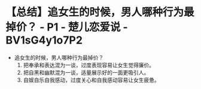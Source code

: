 # 【总结】追女生的时候，男人哪种行为最掉价？ - P1 - 楚儿恋爱说 - BV1sG4y1o7P2

-   追女生的时候，男人哪种行为最掉价？
    1.  把奉承和表达混为一谈，过度表现容易让女生觉得廉价。
    2.  把自黑和幽默混为一谈，适量展示好的一面更吸引人。
    3.  自娱自乐自我感动，过度关心和自我感动容易让女生疲惫。